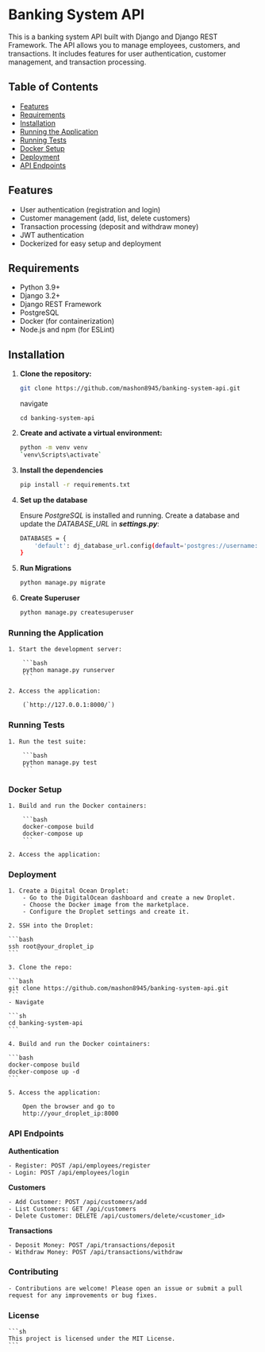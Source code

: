 # Banking System API

This is a banking system API built with Django and Django REST Framework. The API allows you to manage employees, customers, and transactions. It includes features for user authentication, customer management, and transaction processing.

## Table of Contents

- [Features](#features)
- [Requirements](#requirements)
- [Installation](#installation)
- [Running the Application](#running-the-application)
- [Running Tests](#running-tests)
- [Docker Setup](#docker-setup)
- [Deployment](#deployment)
- [API Endpoints](#api-endpoints)

## Features

- User authentication (registration and login)
- Customer management (add, list, delete customers)
- Transaction processing (deposit and withdraw money)
- JWT authentication
- Dockerized for easy setup and deployment

## Requirements

- Python 3.9+
- Django 3.2+
- Django REST Framework
- PostgreSQL
- Docker (for containerization)
- Node.js and npm (for ESLint)

## Installation

1. **Clone the repository:**

    ```sh
    git clone https://github.com/mashon8945/banking-system-api.git
    ```

    navigate
    ```
    cd banking-system-api
    ```

2. **Create and activate a virtual environment:**

    ```bash
    python -m venv venv
    `venv\Scripts\activate`
    ```

3. **Install the dependencies**

    ```sh
    pip install -r requirements.txt
    ```

4. **Set up the database**

    Ensure *PostgreSQL* is installed and running. Create a database and update the *DATABASE_URL* in ***settings.py***:
    ```sh
    DATABASES = {
        'default': dj_database_url.config(default='postgres://username:password@localhost:5432/banking_db')
    }
    ```

5. **Run Migrations**

    ```bash
    python manage.py migrate
    ```

6. **Create Superuser**

    ```bash
    python manage.py createsuperuser
    ```

### Running the Application

    1. Start the development server:

        ```bash
        python manage.py runserver
        ```

    2. Access the application:

        (`http://127.0.0.1:8000/`)

### Running Tests

    1. Run the test suite:

        ```bash
        python manage.py test
        ```

### Docker Setup
    1. Build and run the Docker containers:
    
        ```bash
        docker-compose build
        docker-compose up
        ```

    2. Access the application:

### Deployment
    1. Create a Digital Ocean Droplet:
        - Go to the DigitalOcean dashboard and create a new Droplet.
        - Choose the Docker image from the marketplace.
        - Configure the Droplet settings and create it.

    2. SSH into the Droplet:

    ```bash
    ssh root@your_droplet_ip
    ```

    3. Clone the repo:

    ```bash
    git clone https://github.com/mashon8945/banking-system-api.git
    ```
    - Navigate

    ```sh
    cd banking-system-api
    ```

    4. Build and run the Docker cointainers:

    ```bash
    docker-compose build
    docker-compose up -d
    ```

    5. Access the application:

        Open the browser and go to
        http://your_droplet_ip:8000

### API Endpoints

**Authentication**

    - Register: POST /api/employees/register
    - Login: POST /api/employees/login

**Customers**

    - Add Customer: POST /api/customers/add
    - List Customers: GET /api/customers
    - Delete Customer: DELETE /api/customers/delete/<customer_id>

**Transactions**

    - Deposit Money: POST /api/transactions/deposit
    - Withdraw Money: POST /api/transactions/withdraw

### Contributing
    
    - Contributions are welcome! Please open an issue or submit a pull request for any improvements or bug fixes.

### License

    ```sh
    This project is licensed under the MIT License.
    ```